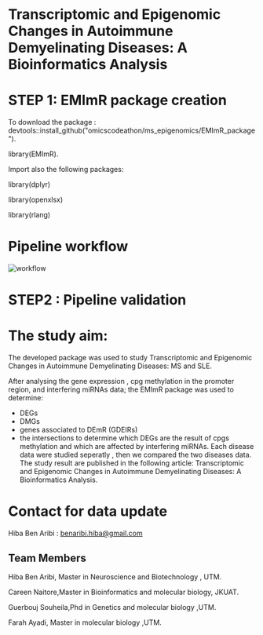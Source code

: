 # Transcriptomic and Epigenomic Changes in  Autoimmune Demyelinating Diseases: A Bioinformatics Analysis

# STEP 1: EMImR package creation
To download the package :
devtools::install_github("omicscodeathon/ms_epigenomics/EMImR_package").

library(EMImR).


Import also the following packages:

library(dplyr) 

library(openxlsx)

library(rlang)


# Pipeline workflow
![workflow](https://user-images.githubusercontent.com/73958439/174091995-b8f8dc44-c54f-4d68-b17a-3f6f25da2d99.png)


# STEP2 : Pipeline validation
# The study aim:
The developed package was used to study Transcriptomic and Epigenomic Changes in  Autoimmune Demyelinating Diseases: MS and SLE.

After analysing the gene expression , cpg methylation in the promoter region, and interfering miRNAs data; the EMImR package was used to determine:
- DEGs
- DMGs
- genes associated to DEmR (GDEIRs)
- the intersections to determine which DEGs are the result of cpgs methylation and which are affected by interfering miRNAs.
Each disease data were studied seperatly , then we compared the two diseases data.
The study result are published in the following article: Transcriptomic and Epigenomic Changes in  Autoimmune Demyelinating Diseases: A Bioinformatics Analysis.
# Contact for data update 
Hiba Ben Aribi : benaribi.hiba@gmail.com

## Team  Members
Hiba Ben Aribi, Master in Neuroscience and Biotechnology , UTM.

Careen Naitore,Master in Bioinformatics and molecular biology, JKUAT.

Guerbouj Souheila,Phd in Genetics and molecular biology ,UTM.

Farah Ayadi, Master in molecular biology ,UTM.
